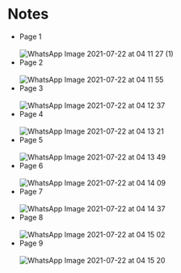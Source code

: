# Notes
- Page 1 <br/> <br/> ![WhatsApp Image 2021-07-22 at 04 11 27 (1)](https://user-images.githubusercontent.com/51751926/126569461-ba86e390-805d-4064-89eb-710e96164615.jpeg)
- Page 2 <br/> <br/> ![WhatsApp Image 2021-07-22 at 04 11 55](https://user-images.githubusercontent.com/51751926/126569482-eec646d0-b781-4aa3-9b6d-132b9ca02ca0.jpeg)
- Page 3 <br/> <br/> ![WhatsApp Image 2021-07-22 at 04 12 37](https://user-images.githubusercontent.com/51751926/126569503-ebc0e9ad-7f20-4e6e-886c-f468c3af538f.jpeg)
- Page 4 <br/> <br/> ![WhatsApp Image 2021-07-22 at 04 13 21](https://user-images.githubusercontent.com/51751926/126569513-7dfcefeb-0515-43fd-a1a2-7e836fee20e0.jpeg)
- Page 5 <br/> <br/> ![WhatsApp Image 2021-07-22 at 04 13 49](https://user-images.githubusercontent.com/51751926/126569523-0334558f-86a2-4e54-9df6-c295963c4149.jpeg)
- Page 6 <br/> <br/> ![WhatsApp Image 2021-07-22 at 04 14 09](https://user-images.githubusercontent.com/51751926/126569536-0a0b97b7-b3f5-4703-842f-8500c5b97b5c.jpeg)
- Page 7 <br/> <br/> ![WhatsApp Image 2021-07-22 at 04 14 37](https://user-images.githubusercontent.com/51751926/126569560-f7e99ba1-5a71-475b-a0a1-e64fd66acb7d.jpeg)
- Page 8 <br/> <br/> ![WhatsApp Image 2021-07-22 at 04 15 02](https://user-images.githubusercontent.com/51751926/126569576-10ce86a1-f4bf-4961-80a7-ae825229fed8.jpeg)
- Page 9 <br/> <br/> ![WhatsApp Image 2021-07-22 at 04 15 20](https://user-images.githubusercontent.com/51751926/126569590-dab30272-bb69-4dca-8632-0c77ed2c5063.jpeg)
